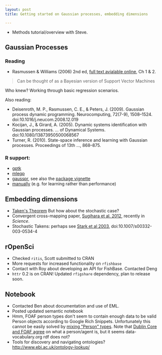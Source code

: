 ```yaml
---
layout: post
title: Getting started on Gaussian processes, embedding dimensions

---
```


* Methods tutorial/overview with Steve.  

## Gaussian Processes

### Reading

* Rasmussen & Williams (2006) 2nd ed, [full text avialable online](http://www.GaussianProcess.org/gpml), Ch 1 & 2.

> Can be thought of as a Bayesian version of Support Vector Machines

Who knew?  Working through basic regression scenarios.  

Also reading:

* Deisenroth, M. P., Rasmussen, C. E., & Peters, J. (2009). Gaussian process dynamic programming. Neurocomputing, 72(7-9), 1508–1524. doi:10.1016/j.neucom.2008.12.019
* Kocijan, J., & Girard, A. (2005). Dynamic systems identification with Gaussian processes. … of Dynamical Systems. doi:10.1080/13873950500068567
* Turner, R. (2010). State-space inference and learning with Gaussian processes. Proceedings of 13th …, 868–875. 



### R support:

* [gptk](http://cran.r-project.org/web/packages/gptk/)
* [mlegp](http://cran.r-project.org/web/packages/mlegp/vignettes/mlegp.pdf)
* [gausspr](http://rss.acs.unt.edu/Rdoc/library/kernlab/html/gausspr.html), see also the [package vignette](http://cran.at.r-project.org/web/packages/kernlab/vignettes/kernlab.pdf)
* [manually](http://www.r-bloggers.com/gaussian-process-regression-with-r/) (e.g. for learning rather than performance)

## Embedding dimensions

* [Taken's Theorem](http://en.wikipedia.org/wiki/Takens'_theorem) But how about the stochastic case?
* Convergent cross-mapping paper, [Sugihara et al. 2012](http://dx.doi.org/10.1126/science.1227079), recently in *Science*.  
* Stochastic Takens: perhaps see [Stark et al 2003](http://www.ucl.ac.uk/cnda/about/papers/Random_Embed.pdf), doi:10.1007/s00332-003-0534-4 

## rOpenSci

* Checked `ritis`, Scott submitted to CRAN
* More requests for increased functionality on `rfishbase`
* Contact with Roy about developing an API for FishBase.  Contacted Deng
* `httr` 0.2 is on CRAN! Updated `rfigshare` dependency, plan to release soon.  


## Notebook 

* Contacted Ben about documentation and use of EML.  
* Posted updated semantic notebook 
* Hmm, FOAF person types don't seem to contain enough data to be valid Person objects according to Google Rich Snippets.  Unfortunately this cannot be easily solved by [mixing "Person" types](http://answers.semanticweb.com/questions/19200).  Note that [Dublin Core and FOAF agree](http://answers.semanticweb.com/questions/3667/can-dctermsrightsholder-be-used-with-foafperson) on what a person/agent is, but it seems data-vocabulary.org rdf does not? 
* Tools for discovery and navigating ontologies? http://www.ebi.ac.uk/ontology-lookup/
